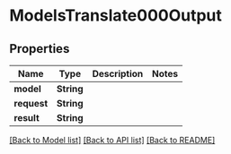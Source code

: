 # ModelsTranslate000Output

## Properties
Name | Type | Description | Notes
------------ | ------------- | ------------- | -------------
**model** | **String** |  | 
**request** | **String** |  | 
**result** | **String** |  | 

[[Back to Model list]](../README.md#documentation-for-models) [[Back to API list]](../README.md#documentation-for-api-endpoints) [[Back to README]](../README.md)


